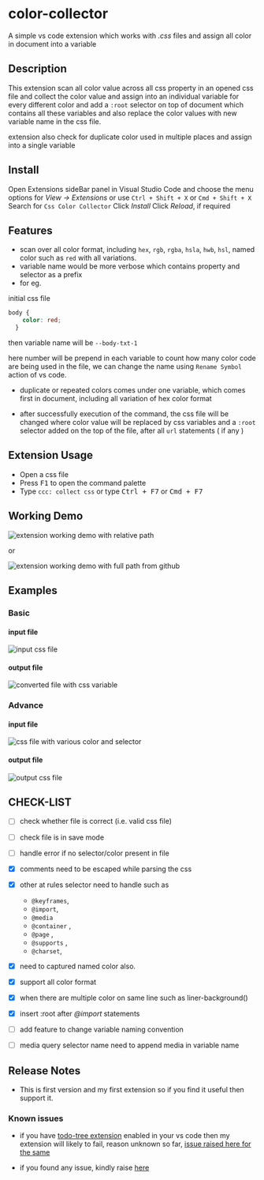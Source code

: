 # color-collector

A simple vs code extension which works with *.css* files and assign all color in document into a variable


## Description 

This extension scan all color value across all css property in an opened css file
and collect the color value and assign into an individual variable for every different color
and add a `:root` selector on top of document which contains all these variables
and also replace the color values with new variable name in the css file.

extension also check for duplicate color used in multiple places and assign into a single variable

## Install 

Open Extensions sideBar panel in Visual Studio Code and choose the menu options for *View → Extensions* or use `Ctrl + Shift + X` or `Cmd + Shift + X`
Search for `Css Color Collector`
Click *Install*
Click *Reload*, if required

## Features

- scan over all color format, including `hex`,  `rgb`, `rgba`, `hsla`, `hwb`, `hsl`,  named color such as `red` with all variations. 
- variable name would be more verbose which contains property and selector as a prefix 
- for eg. 

initial css file 
```css
body {
    color: red; 
  }
```

then  variable name will be `--body-txt-1`

here number will be prepend in each variable to count how many color code are being used in the file, we can change the name using `Rename Symbol` action of vs code.

- duplicate or repeated colors comes under one variable, which comes first in document, including all variation of hex color format

- after successfully execution of the command, the css file will be changed where color value will be replaced by css variables and a `:root` selector added on the top of the file, after all `url` statements ( if any )


## Extension Usage

- Open a css file
- Press <kbd>F1</kbd> to open the command palette
- Type `ccc: collect css` or type <kbd>Ctrl + F7</kbd> or <kbd>Cmd + F7</kbd>

## Working Demo

![extension working demo with relative path](./images/collector-demo.gif)

or 

![extension working demo with full path from github](https://github.com/xkeshav/color-collector/blob/develop/images/collector-demo.gif)


## Examples

### Basic

#### input file

![input css file](./images/input.png)

#### output file

![converted file with css variable](./images/output.png)


### Advance

#### input file

![css file with various color and selector](./images/advance-css-input.png)

#### output file 

![output css file ](./images/advance-css-output.png)


## CHECK-LIST

- [ ] check whether file is correct (i.e. valid css file)
- [ ] check file is in save mode
- [ ] handle error if no selector/color present in file
- [x] comments need to be escaped while parsing the css
- [x] other at rules selector need to handle such as

  - `@keyframes`,
  - `@import`,
  - `@media`
  - `@container` ,
  - `@page` ,
  - `@supports` ,
  - `@charset`,

- [x] need to captured named color also.
- [x] support all color format
- [x] when there are multiple color on same line such as liner-background()
- [x] insert :root after _@import_ statements
- [ ] add feature to change variable naming convention
- [ ] media query selector name need to append media in variable name

## Release Notes

- This is first version and my first extension so if you find it useful then support it.

### Known issues

- if you have [todo-tree extension](https://marketplace.visualstudio.com/items?itemName=Gruntfuggly.todo-tree) enabled in your vs code then my extension will likely to fail, reason unknown so far, [issue raised here for the same](https://github.com/Gruntfuggly/todo-tree/issues/732)

- if you found any issue, kindly raise  [here](https://github.com/xkeshav/color-collector/issues/)
